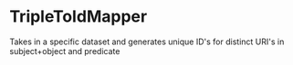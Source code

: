 # TripleToIdMapper
Takes in a specific dataset and generates unique ID's for distinct URI's in subject+object and predicate

